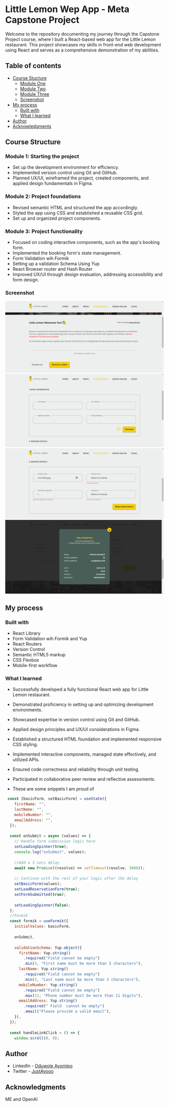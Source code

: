 # Little Lemon Wep App - Meta Capstone Project

Welcome to the repository documenting my journey through the Capstone Project course, where I built a React-based web app for the Little Lemon restaurant. This project showcases my skills in front-end web development using React and serves as a comprehensive demonstration of my abilities.

## Table of contents

- [Course Stucture](#course-structure)
  - [Module One](#module-one)
  - [Module Two](#module-two)
  - [Module Three](#module-three)
  - [Screenshot](#screenshot)
- [My process](#my-process)
  - [Built with](#built-with)
  - [What I learned](#what-i-learned)
- [Author](#author)
- [Acknowledgments](#acknowledgments)


## Course Structure

### Module 1: Starting the project
- Set up the development environment for efficiency.
- Implemented version control using Git and GitHub.
- Planned UX/UI, wireframed the project, created components, and applied design fundamentals in Figma.

### Module 2: Project foundations
- Revised semantic HTML and structured the app accordingly.
- Styled the app using CSS and established a reusable CSS grid.
- Set up and organized project components.

### Module 3: Project functionality
- Focused on coding interactive components, such as the app's booking form.
- Implemented the booking form's state management.
- Form Validation wih Formik
- Setting up a validation Schema Using Yup
- React Browser router and Hash Router
- Improved UX/UI through design evaluation, addressing accessibility and form design.

  
### Screenshot

![](https://github.com/oduwole-ayomipo/little-lemon-restaurant/blob/main/snippets/Screenshot%202023-12-01%20033947.png
)
![](https://github.com/oduwole-ayomipo/little-lemon-restaurant/blob/main/snippets/Screenshot%202023-12-01%20034007.png
)
![](https://github.com/oduwole-ayomipo/little-lemon-restaurant/blob/main/snippets/Screenshot%202023-12-01%20034014.png
)
![](
https://github.com/oduwole-ayomipo/little-lemon-restaurant/blob/main/snippets/Screenshot%202023-12-01%20034019.png)

## My process

### Built with
- React Library
- Form Validation wih Formik and Yup
- React Routers
- Version Control
- Semantic HTML5 markup
- CSS Flexbox
- Mobile-first workflow


### What I learned

- Successfully developed a fully functional React web app for Little Lemon restaurant.
- Demonstrated proficiency in setting up and optimizing development environments.
- Showcased expertise in version control using Git and GitHub.
- Applied design principles and UX/UI considerations in Figma.
- Established a structured HTML foundation and implemented responsive CSS styling.
- Implemented interactive components, managed state effectively, and utilized APIs.
- Ensured code correctness and reliability through unit testing.
- Participated in collaborative peer review and reflective assessments.

- These are some snippets I am proud of

```js
 const [basicForm, setBasicForm] = useState({
    firstName: "",
    lastName: "",
    mobileNumber: "",
    emailAddress: "",
  });

  const onSubmit = async (values) => {
    // Handle form submission logic here
    setLoadingSpinner(true);
    console.log("onSubmit", values);

    //Add a 3 secs delay
    await new Promise((resolve) => setTimeout(resolve, 3000));

    // Continue with the rest of your logic after the delay
    setBasicForm(values);
    setLoadReservationForm(true);
    setFormSubmitted(true);

    setLoadingSpinner(false);
  };
  //Formik
  const formik = useFormik({
    initialValues: basicForm,

    onSubmit,

    validationSchema: Yup.object({
      firstName: Yup.string()
        .required("Field cannot be empty")
        .min(3, "First name must be more than 3 characters"),
      lastName: Yup.string()
        .required("Field cannot be empty")
        .min(3, "Last name must be more than 3 characters"),
      mobileNumber: Yup.string()
        .required("Field cannot be empty")
        .max(11, "Phone number must be more than 11 digits"),
      emailAddress: Yup.string()
        .required(" Field  cannot be empty")
        .email("Please provide a valid email"),
    }),
  });

  const handleLinkClick = () => {
    window.scroll(0, 0);
```


## Author

- LinkedIn - [Oduwole Ayomipo]([https://www.frontendmentor.io/profile/oduwoleayomipo](https://www.linkedin.com/in/oduwole-ayomipo/))
- Twitter - [JustAyooo](https://www.twitter.com/ayooo.eth)


## Acknowledgments
ME and OpenAI
